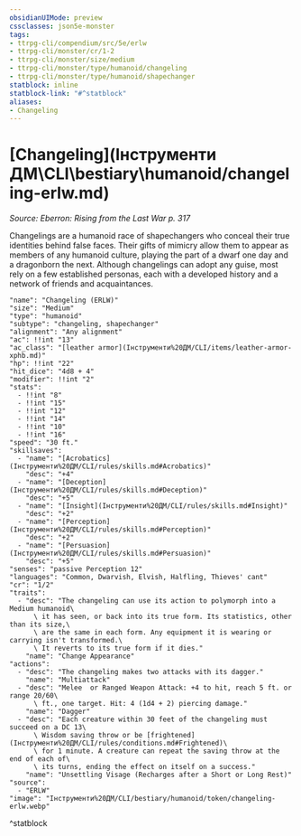```yaml
---
obsidianUIMode: preview
cssclasses: json5e-monster
tags:
- ttrpg-cli/compendium/src/5e/erlw
- ttrpg-cli/monster/cr/1-2
- ttrpg-cli/monster/size/medium
- ttrpg-cli/monster/type/humanoid/changeling
- ttrpg-cli/monster/type/humanoid/shapechanger
statblock: inline
statblock-link: "#^statblock"
aliases:
- Changeling
---
```

# [Changeling](Інструменти ДМ\CLI\bestiary\humanoid/changeling-erlw.md)
*Source: Eberron: Rising from the Last War p. 317*  

Changelings are a humanoid race of shapechangers who conceal their true identities behind false faces. Their gifts of mimicry allow them to appear as members of any humanoid culture, playing the part of a dwarf one day and a dragonborn the next. Although changelings can adopt any guise, most rely on a few established personas, each with a developed history and a network of friends and acquaintances.

```statblock
"name": "Changeling (ERLW)"
"size": "Medium"
"type": "humanoid"
"subtype": "changeling, shapechanger"
"alignment": "Any alignment"
"ac": !!int "13"
"ac_class": "[leather armor](Інструменти%20ДМ/CLI/items/leather-armor-xphb.md)"
"hp": !!int "22"
"hit_dice": "4d8 + 4"
"modifier": !!int "2"
"stats":
  - !!int "8"
  - !!int "15"
  - !!int "12"
  - !!int "14"
  - !!int "10"
  - !!int "16"
"speed": "30 ft."
"skillsaves":
  - "name": "[Acrobatics](Інструменти%20ДМ/CLI/rules/skills.md#Acrobatics)"
    "desc": "+4"
  - "name": "[Deception](Інструменти%20ДМ/CLI/rules/skills.md#Deception)"
    "desc": "+5"
  - "name": "[Insight](Інструменти%20ДМ/CLI/rules/skills.md#Insight)"
    "desc": "+2"
  - "name": "[Perception](Інструменти%20ДМ/CLI/rules/skills.md#Perception)"
    "desc": "+2"
  - "name": "[Persuasion](Інструменти%20ДМ/CLI/rules/skills.md#Persuasion)"
    "desc": "+5"
"senses": "passive Perception 12"
"languages": "Common, Dwarvish, Elvish, Halfling, Thieves' cant"
"cr": "1/2"
"traits":
  - "desc": "The changeling can use its action to polymorph into a Medium humanoid\
      \ it has seen, or back into its true form. Its statistics, other than its size,\
      \ are the same in each form. Any equipment it is wearing or carrying isn't transformed.\
      \ It reverts to its true form if it dies."
    "name": "Change Appearance"
"actions":
  - "desc": "The changeling makes two attacks with its dagger."
    "name": "Multiattack"
  - "desc": "Melee  or Ranged Weapon Attack: +4 to hit, reach 5 ft. or range 20/60\
      \ ft., one target. Hit: 4 (1d4 + 2) piercing damage."
    "name": "Dagger"
  - "desc": "Each creature within 30 feet of the changeling must succeed on a DC 13\
      \ Wisdom saving throw or be [frightened](Інструменти%20ДМ/CLI/rules/conditions.md#Frightened)\
      \ for 1 minute. A creature can repeat the saving throw at the end of each of\
      \ its turns, ending the effect on itself on a success."
    "name": "Unsettling Visage (Recharges after a Short or Long Rest)"
"source":
  - "ERLW"
"image": "Інструменти%20ДМ/CLI/bestiary/humanoid/token/changeling-erlw.webp"
```
^statblock